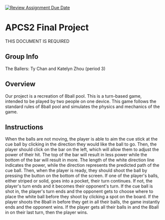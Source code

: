 [![Review Assignment Due Date](https://classroom.github.com/assets/deadline-readme-button-24ddc0f5d75046c5622901739e7c5dd533143b0c8e959d652212380cedb1ea36.svg)](https://classroom.github.com/a/syDSSnTt)
# APCS2 Final Project
THIS DOCUMENT IS REQUIRED
## Group Info
The Ballers: Ty Chan and Katelyn Zhou (period 3)
## Overview
Our project is a recreation of 8ball pool. This is a turn-based game, intended to be played by two people on one device. This game follows the standard rules of 8ball pool and simulates the physics and mechanics of the game.
## Instructions
When the balls are not moving, the player is able to aim the cue stick at the cue ball by clicking in the direction they would like the ball to go. Then, the player should click on the bar on the left, which will allow them to adjust the power of their hit. The top of the bar will result in less power while the bottom of the bar will result in more. The length of the white direction line indicates the power, while the direction represents the predicted path of the cue ball. Then, when the player is ready, they should shoot the ball by pressing the button on the bottom of the screen. If one of the player's balls, either striped or solid, goes into a pocket, their turn continues. If not, the player's turn ends and it becomes their opponent's turn. If the cue ball is shot in, the player's turn ends and the opponent gets to choose where to place the white ball before they shoot by clicking a spot on the board. If the player shoots the 8ball in before they get in all their balls, the game instantly ends and the opponent wins. If the player gets all their balls in and the 8ball in on their last turn, then the player wins.
